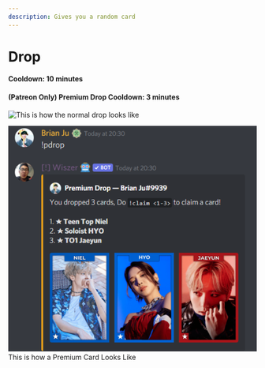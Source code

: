 ```yaml
---
description: Gives you a random card
---
```


# Drop

#### Cooldown: 10 minutes

#### (Patreon Only) Premium Drop Cooldown: 3 minutes

![This is how the normal drop looks like](https://cdn.discordapp.com/attachments/856521828213194802/884698225200738354/unknown.png)

&#x20;                                ![](<../.gitbook/assets/image (26).png>)This is how a Premium Card Looks Like

